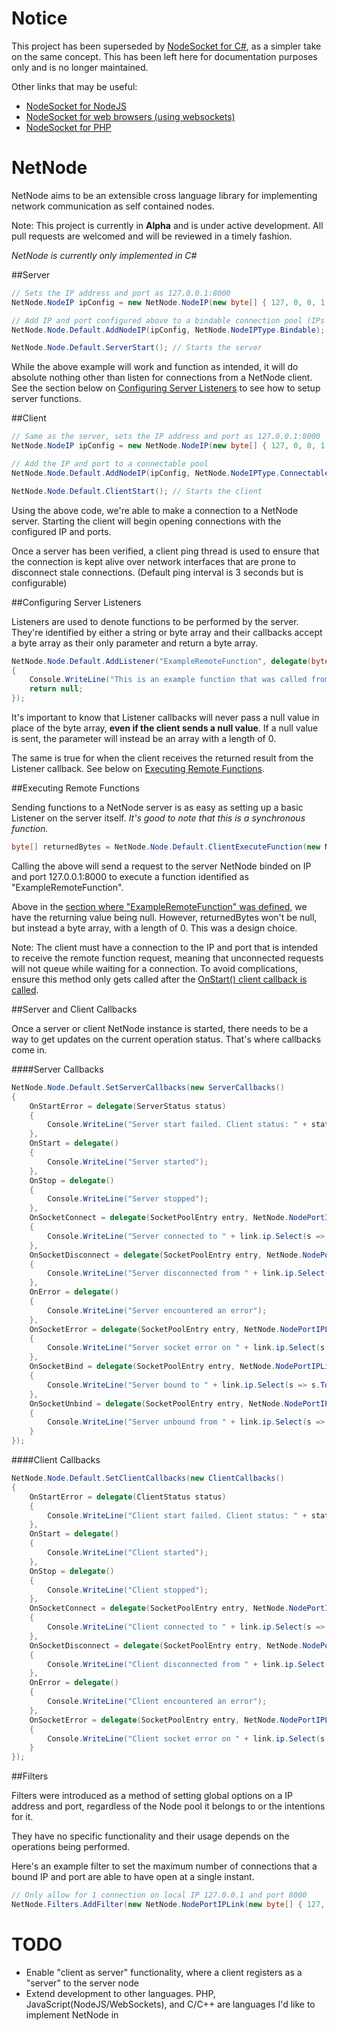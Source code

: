 Notice
==
This project has been superseded by [NodeSocket for C#](https://github.com/bryanwayb/nodesocket-csharp), as a simpler take on the same concept. This has been left here for documentation purposes only and is no longer maintained.

Other links that may be useful:
* [NodeSocket for NodeJS](https://github.com/bryanwayb/nodesocket-nodejs)
* [NodeSocket for web browsers (using websockets)](https://github.com/bryanwayb/nodesocket-browserify)
*  [NodeSocket for PHP](https://github.com/bryanwayb/nodesocket-php)

# NetNode

NetNode aims to be an extensible cross language library for implementing network communication as self contained nodes.

Note: This project is currently in **Alpha** and is under active development.
All pull requests are welcomed and will be reviewed in a timely fashion.

*NetNode is currently only implemented in C#*

##Server

```c#
// Sets the IP address and port as 127.0.0.1:8000
NetNode.NodeIP ipConfig = new NetNode.NodeIP(new byte[] { 127, 0, 0, 1 }, 8000);

// Add IP and port configured above to a bindable connection pool (IPs and Ports that are to be listened to)
NetNode.Node.Default.AddNodeIP(ipConfig, NetNode.NodeIPType.Bindable);

NetNode.Node.Default.ServerStart(); // Starts the server
```
While the above example will work and function as intended, it will do absolute nothing other than listen for connections from a NetNode client. See the section below on [Configuring Server Listeners](#configuring-server-listeners) to see how to setup server functions.

##Client

```c#
// Same as the server, sets the IP address and port as 127.0.0.1:8000
NetNode.NodeIP ipConfig = new NetNode.NodeIP(new byte[] { 127, 0, 0, 1 }, 8000);

// Add the IP and port to a connectable pool
NetNode.Node.Default.AddNodeIP(ipConfig, NetNode.NodeIPType.Connectable);

NetNode.Node.Default.ClientStart(); // Starts the client
```
Using the above code, we're able to make a connection to a NetNode server. Starting the client will begin opening connections with the configured IP and ports.

Once a server has been verified, a client ping thread is used to ensure that the connection is kept alive over network interfaces that are prone to disconnect stale connections. (Default ping interval is 3 seconds but is configurable)

##Configuring Server Listeners

Listeners are used to denote functions to be performed by the server. They're identified by either a string or byte array and their callbacks accept a byte array as their only parameter and return a byte array.
```c#
NetNode.Node.Default.AddListener("ExampleRemoteFunction", delegate(byte[] param)
{
	Console.WriteLine("This is an example function that was called from the client.");
	return null;
});
```
It's important to know that Listener callbacks will never pass a null value in place of the byte array, **even if the client sends a null value**. If a null value is sent, the parameter will instead be an array with a length of 0.

The same is true for when the client receives the returned result from the Listener callback. See below on [Executing Remote Functions](#executing-remote-functions).

##Executing Remote Functions

Sending functions to a NetNode server is as easy as setting up a basic Listener on the server itself. *It's good to note that this is a synchronous function.*
```c#
byte[] returnedBytes = NetNode.Node.Default.ClientExecuteFunction(new NetNode.NodePortIPLink(new byte[] { 127, 0, 0, 1 }, 8080), "ExampleRemoteFunction", null);
```
Calling the above will send a request to the server NetNode binded on IP and port 127.0.0.1:8000 to execute a function identified as "ExampleRemoteFunction".

Above in the [section where "ExampleRemoteFunction" was defined](#configuring-server-listeners), we have the returning value being null. However, returnedBytes won't be null, but instead a byte array, with a length of 0. This was a design choice.

Note: The client must have a connection to the IP and port that is intended to receive the remote function request, meaning that unconnected requests will not queue while waiting for a connection. To avoid complications, ensure this method only gets called after the [OnStart() client callback is called](#client-callbacks).

##Server and Client Callbacks

Once a server or client NetNode instance is started, there needs to be a way to get updates on the current operation status. That's where callbacks come in.

####Server Callbacks

```c#
NetNode.Node.Default.SetServerCallbacks(new ServerCallbacks()
{
	OnStartError = delegate(ServerStatus status)
	{
		Console.WriteLine("Server start failed. Client status: " + status.ToString());
	},
	OnStart = delegate()
	{
		Console.WriteLine("Server started");
	},
	OnStop = delegate()
	{
		Console.WriteLine("Server stopped");
	},
	OnSocketConnect = delegate(SocketPoolEntry entry, NetNode.NodePortIPLink link)
	{
		Console.WriteLine("Server connected to " + link.ip.Select(s => s.ToString()).Aggregate((a, b) => a + "." + b) + ":" + link.port);
	},
	OnSocketDisconnect = delegate(SocketPoolEntry entry, NetNode.NodePortIPLink link)
	{
		Console.WriteLine("Server disconnected from " + link.ip.Select(s => s.ToString()).Aggregate((a, b) => a + "." + b) + ":" + link.port);
	},
	OnError = delegate()
	{
		Console.WriteLine("Server encountered an error");
	},
	OnSocketError = delegate(SocketPoolEntry entry, NetNode.NodePortIPLink link, SocketError error)
	{
		Console.WriteLine("Server socket error on " + link.ip.Select(s => s.ToString()).Aggregate((a, b) => a + "." + b) + ":" + link.port + ": " + error.ToString());
	},
	OnSocketBind = delegate(SocketPoolEntry entry, NetNode.NodePortIPLink link)
	{
		Console.WriteLine("Server bound to " + link.ip.Select(s => s.ToString()).Aggregate((a, b) => a + "." + b) + ":" + link.port);
	},
	OnSocketUnbind = delegate(SocketPoolEntry entry, NetNode.NodePortIPLink link)
	{
		Console.WriteLine("Server unbound from " + link.ip.Select(s => s.ToString()).Aggregate((a, b) => a + "." + b) + ":" + link.port);
	}
});
```

####Client Callbacks

```c#
NetNode.Node.Default.SetClientCallbacks(new ClientCallbacks()
{
	OnStartError = delegate(ClientStatus status)
	{
		Console.WriteLine("Client start failed. Client status: " + status.ToString());
	},
	OnStart = delegate()
	{
		Console.WriteLine("Client started");
	},
	OnStop = delegate()
	{
		Console.WriteLine("Client stopped");
	},
	OnSocketConnect = delegate(SocketPoolEntry entry, NetNode.NodePortIPLink link)
	{
		Console.WriteLine("Client connected to " + link.ip.Select(s => s.ToString()).Aggregate((a, b) => a + "." + b) + ":" + link.port);
	},
	OnSocketDisconnect = delegate(SocketPoolEntry entry, NetNode.NodePortIPLink link)
	{
		Console.WriteLine("Client disconnected from " + link.ip.Select(s => s.ToString()).Aggregate((a, b) => a + "." + b) + ":" + link.port);
	},
	OnError = delegate()
	{
		Console.WriteLine("Client encountered an error");
	},
	OnSocketError = delegate(SocketPoolEntry entry, NetNode.NodePortIPLink link, SocketError error)
	{
		Console.WriteLine("Client socket error on " + link.ip.Select(s => s.ToString()).Aggregate((a, b) => a + "." + b) + ":" + link.port + ": " + error.ToString());
	}
});
```

##Filters

Filters were introduced as a method of setting global options on a IP address and port, regardless of the Node pool it belongs to or the intentions for it.

They have no specific functionality and their usage depends on the operations being performed.

Here's an example filter to set the maximum number of connections that a bound IP and port are able to have open at a single instant.
```c#
// Only allow for 1 connection on local IP 127.0.0.1 and port 8000
NetNode.Filters.AddFilter(new NetNode.NodePortIPLink(new byte[] { 127, 0, 0, 1 }, 8000), new NetNode.Filter.MaxPendingQueue(1));
```

# TODO
* Enable "client as server" functionality, where a client registers as a "server" to the server node
* Extend development to other languages. PHP, JavaScript(NodeJS/WebSockets), and C/C++ are languages I'd like to implement NetNode in